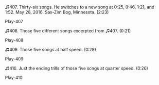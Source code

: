 ♫407. Thirty-six songs. He switches to a new song at 0:25, 0:46, 1:21,
and 1:52. May 28, 2016. Sax-Zim Bog, Minnesota. (2:23)

Play-407

♫408. Those five different songs excerpted from ♫407. (0:21)

Play-408

♫409. Those five songs at half speed. (0:28)

Play-409

♫410. Just the ending trills of those five songs at quarter speed.
(0:26)

Play-410
